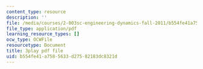 ```yaml
---
content_type: resource
description: ''
file: /media/courses/2-003sc-engineering-dynamics-fall-2011/b554fe41a7585633d27582183dc8321d_cecD1w3-SD0.pdf
file_type: application/pdf
learning_resource_types: []
ocw_type: OCWFile
resourcetype: Document
title: 3play pdf file
uid: b554fe41-a758-5633-d275-82183dc8321d
---
```

